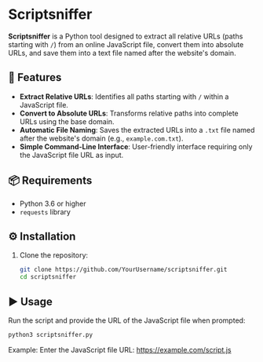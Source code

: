 # Scriptsniffer

**Scriptsniffer** is a Python tool designed to extract all relative URLs (paths starting with `/`) from an online JavaScript file, convert them into absolute URLs, and save them into a text file named after the website's domain.

## 🚀 Features

- **Extract Relative URLs**: Identifies all paths starting with `/` within a JavaScript file.
- **Convert to Absolute URLs**: Transforms relative paths into complete URLs using the base domain.
- **Automatic File Naming**: Saves the extracted URLs into a `.txt` file named after the website's domain (e.g., `example.com.txt`).
- **Simple Command-Line Interface**: User-friendly interface requiring only the JavaScript file URL as input.

## 📦 Requirements

- Python 3.6 or higher
- `requests` library

## ⚙️ Installation

1. Clone the repository:

   ```bash
   git clone https://github.com/YourUsername/scriptsniffer.git
   cd scriptsniffer

## ▶️ Usage

Run the script and provide the URL of the JavaScript file when prompted:

   ```bash
   python3 scriptsniffer.py
   ```
Example:
Enter the JavaScript file URL: https://example.com/script.js





